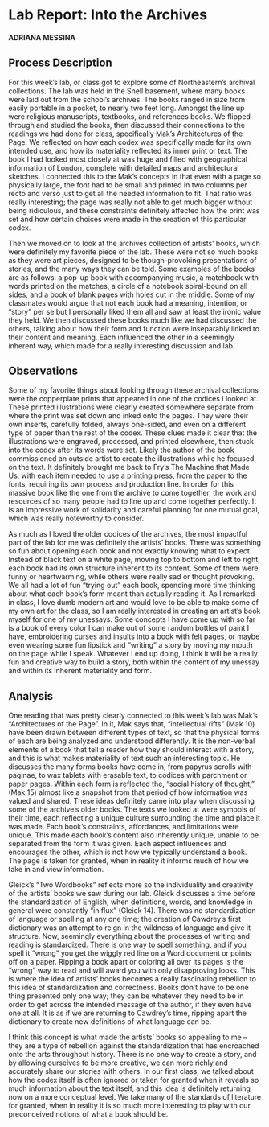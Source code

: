 # Lab Report: Into the Archives

#### ADRIANA MESSINA

## Process Description

For this week’s lab, or class got to explore some of Northeastern’s archival collections. The lab was held in the Snell basement, where many books were laid out from the school’s archives. The books ranged in size from easily portable in a pocket, to nearly two feet long. Amongst the line up were religious manuscripts, textbooks, and references books. We flipped through and studied the books, then discussed their connections to the readings we had done for class, specifically Mak’s Architectures of the Page. We reflected on how each codex was specifically made for its own intended use, and how its materiality reflected its inner print or text. The book I had looked most closely at was huge and filled with geographical information of London, complete with detailed maps and architectural sketches. I connected this to the Mak’s concepts in that even with a page so physically large, the font had to be small and printed in two columns per recto and verso just to get all the needed information to fit. That ratio was really interesting; the page was really not able to get much bigger without being ridiculous, and these constraints definitely affected how the print was set and how certain choices were made in the creation of this particular codex.Then we moved on to look at the archives collection of artists’ books, which were definitely my favorite piece of the lab. These were not so much books as they were art pieces, designed to be though-provoking presentations of stories, and the many ways they can be told. Some examples of the books are as follows: a pop-up book with accompanying music, a matchbook with words printed on the matches, a circle of a notebook spiral-bound on all sides, and a book of blank pages with holes cut in the middle. Some of my classmates would argue that not each book had a meaning, intention, or “story” per se but I personally liked them all and saw at least the ironic value they held. We then discussed these books much like we had discussed the others, talking about how their form and function were inseparably linked to their content and meaning. Each influenced the other in a seemingly inherent way, which made for a really interesting discussion and lab.

## Observations

Some of my favorite things about looking through these archival collections were the copperplate prints that appeared in one of the codices I looked at. These printed illustrations were clearly created somewhere separate from where the print was set down and inked onto the pages. They were their own inserts, carefully folded, always one-sided, and even on a different type of paper than the rest of the codex. These clues made it clear that the illustrations were engraved, processed, and printed elsewhere, then stuck into the codex after its words were set. Likely the author of the book commissioned an outside artist to create the illustrations while he focused on the text. It definitely brought me back to Fry’s The Machine that Made Us, with each item needed to use a printing press, from the paper to the fonts, requiring its own process and production line. In order for this massive book like the one from the archive to come together, the work and resources of so many people had to line up and come together perfectly. It is an impressive work of solidarity and careful planning for one mutual goal, which was really noteworthy to consider.As much as I loved the older codices of the archives, the most impactful part of the lab for me was definitely the artists’ books. There was something so fun about opening each book and not exactly knowing what to expect. Instead of black text on a white page, moving top to bottom and left to right, each book had its own structure inherent to its content. Some of them were funny or heartwarming, while others were really sad or thought provoking. We all had a lot of fun “trying out” each book, spending more time thinking about what each book’s form meant than actually reading it. As I remarked in class, I love dumb modern art and would love to be able to make some of my own art for the class, so I am really interested in creating an artist’s book myself for one of my unessays. Some concepts I have come up with so far is a book of every color I can make out of some random bottles of paint I have, embroidering curses and insults into a book with felt pages, or maybe even wearing some fun lipstick and “writing” a story by moving my mouth on the page while I speak. Whatever I end up doing, I think it will be a really fun and creative way to build a story, both within the content of my unessay and within its inherent materiality and form.

## Analysis

One reading that was pretty clearly connected to this week’s lab was Mak’s “Architectures of the Page”. In it, Mak says that, “intellectual rifts” (Mak 10) have been drawn between different types of text, so that the physical forms of each are being analyzed and understood differently. It is the non-verbal elements of a book that tell a reader how they should interact with a story, and this is what makes materiality of text such an interesting topic. He discusses the many forms books have come in, from papyrus scrolls with paginae, to wax tablets with erasable text, to codices with parchment or paper pages. Within each form is reflected the, “social history of thought,” (Mak 15) almost like a snapshot from that period of how information was valued and shared. These ideas definitely came into play when discussing some of the archive’s older books. The texts we looked at were symbols of their time, each reflecting a unique culture surrounding the time and place it was made. Each book’s constraints, affordances, and limitations were unique. This made each book’s content also inherently unique, unable to be separated from the form it was given. Each aspect influences and encourages the other, which is not how we typically understand a book. The page is taken for granted, when in reality it informs much of how we take in and view information.Gleick’s “Two Wordbooks” reflects more so the individuality and creativity of the artists’ books we saw during our lab. Gleick discusses a time before the standardization of English, when definitions, words, and knowledge in general were constantly “in flux” (Gleick 14). There was no standardization of language or spelling at any one time; the creation of Cawdrey’s first dictionary was an attempt to reign in the wildness of language and give it structure. Now, seemingly everything about the processes of writing and reading is standardized. There is one way to spell something, and if you spell it “wrong” you get the wiggly red line on a Word document or points off on a paper. Ripping a book apart or coloring all over its pages is the “wrong” way to read and will award you with only disapproving looks. This is where the idea of artists’ books becomes a really fascinating rebellion to this idea of standardization and correctness. Books don’t have to be one thing presented only one way; they can be whatever they need to be in order to get across the intended message of the author, if they even have one at all. It is as if we are returning to Cawdrey’s time, ripping apart the dictionary to create new definitions of what language can be.

I think this concept is what made the artists’ books so appealing to me – they are a type of rebellion against the standardization that has encroached onto the arts throughout history. There is no one way to create a story, and by allowing ourselves to be more creative, we can more richly and accurately share our stories with others. In our first class, we talked about how the codex itself is often ignored or taken for granted when it reveals so much information about the text itself, and this idea is definitely returning now on a more conceptual level. We take many of the standards of literature for granted, when in reality it is so much more interesting to play with our preconceived notions of what a book should be.